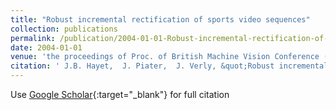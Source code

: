 ```yaml
---
title: "Robust incremental rectification of sports video sequences"
collection: publications
permalink: /publication/2004-01-01-Robust-incremental-rectification-of-sports-video-sequences
date: 2004-01-01
venue: 'the proceedings of Proc. of British Machine Vision Conference (BMVC&apos;04)'
citation: ' J.B. Hayet,  J. Piater,  J. Verly, &quot;Robust incremental rectification of sports video sequences.&quot; the proceedings of Proc. of British Machine Vision Conference (BMVC&amp;apos;04), 2004.'
---
```

Use [Google Scholar](https://scholar.google.com/scholar?q=Robust+incremental+rectification+of+sports+video+sequences){:target="_blank"} for full citation